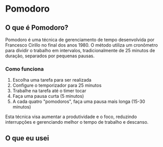 # Pomodoro

## O que é Pomodoro?

Pomodoro é uma técnica de gerenciamento de tempo desenvolvida por Francesco Cirillo no final dos anos 1980. O método utiliza um cronômetro para dividir o trabalho em intervalos, tradicionalmente de 25 minutos de duração, separados por pequenas pausas.

### Como funciona

1. Escolha uma tarefa para ser realizada
2. Configure o temporizador para 25 minutos
3. Trabalhe na tarefa até o timer tocar
4. Faça uma pausa curta (5 minutos)
5. A cada quatro "pomodoros", faça uma pausa mais longa (15-30 minutos)

Esta técnica visa aumentar a produtividade e o foco, reduzindo interrupções e gerenciando melhor o tempo de trabalho e descanso.

## O que eu usei
